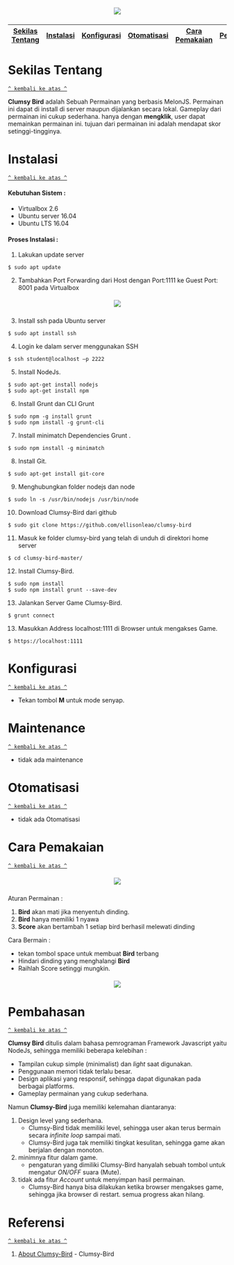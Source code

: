<h5 align="center"><img src="https://github.com/wiranegara777/komdat-clumsy-bird/blob/master/img/screenshot1.png?raw=true"></h5>

[Sekilas Tentang](#sekilas-tentang) | [Instalasi](#instalasi) | [Konfigurasi](#konfigurasi) | [Otomatisasi](#otomatisasi) | [Cara Pemakaian](#cara-pemakaian) | [Pembahasan](#pembahasan) | [Referensi](#referensi)
:---:|:---:|:---:|:---:|:---:|:---:|:---:

# Sekilas Tentang
[`^ kembali ke atas ^`](#)

**Clumsy Bird** adalah Sebuah Permainan yang berbasis MelonJS. Permainan ini dapat di install di server maupun dijalankan secara lokal. Gameplay dari permainan ini cukup sederhana. hanya dengan **mengklik**, user dapat memainkan permainan ini. tujuan dari permainan ini adalah mendapat skor setinggi-tingginya.

# Instalasi
[`^ kembali ke atas ^`](#)

#### Kebutuhan Sistem :
- Virtualbox 2.6
- Ubuntu server 16.04
- Ubuntu LTS 16.04

#### Proses Instalasi :
1. Lakukan update server
```
$ sudo apt update
```
2. Tambahkan Port Forwarding dari Host dengan Port:1111 ke Guest Port: 8001 pada Virtualbox
<h5 align="center"><img src="https://github.com/wiranegara777/komdat-clumsy-bird/blob/master/img/screenshot5.png?raw=true"></h5>

3. Install ssh pada Ubuntu server
```
$ sudo apt install ssh
```

4. Login ke dalam server menggunakan SSH
```
$ ssh student@localhost –p 2222
```

5. Install NodeJs.
```
$ sudo apt-get install nodejs
$ sudo apt-get install npm
```
6. Install Grunt dan CLI Grunt
```
$ sudo npm -g install grunt
$ sudo npm install -g grunt-cli
```
7. Install minimatch Dependencies Grunt .
```
$ sudo npm install -g minimatch
```
8. Install Git.
```
$ sudo apt-get install git-core
```
9. Menghubungkan folder nodejs dan node
```
$ sudo ln -s /usr/bin/nodejs /usr/bin/node

```
10. Download Clumsy-Bird dari github
```
$ sudo git clone https://github.com/ellisonleao/clumsy-bird
```
11. Masuk ke folder clumsy-bird yang telah di unduh di direktori home server
```
$ cd clumsy-bird-master/
```

12. Install Clumsy-Bird.
```
$ sudo npm install
$ sudo npm install grunt --save-dev

```

13. Jalankan Server Game Clumsy-Bird.
```
$ grunt connect
```

13. Masukkan Address localhost:1111 di Browser untuk mengakses Game.
```
$ https://localhost:1111
```
# Konfigurasi

[`^ kembali ke atas ^`](#)

- Tekan tombol **M** untuk mode senyap.


# Maintenance

[`^ kembali ke atas ^`](#)

- tidak ada maintenance


# Otomatisasi
[`^ kembali ke atas ^`](#)

- tidak ada Otomatisasi

# Cara Pemakaian
[`^ kembali ke atas ^`](#)


<h5 align="center"><img src="https://github.com/wiranegara777/komdat-clumsy-bird/blob/master/img/screenshot3.png?raw=true"></h5>

   Aturan Permainan :

1. **Bird** akan mati jika menyentuh dinding.
2. **Bird** hanya memiliki 1 nyawa
3. **Score** akan bertambah 1 setiap bird berhasil melewati dinding

  Cara Bermain :
  - tekan tombol space untuk membuat **Bird** terbang
  - Hindari dinding yang menghalangi **Bird**
  - Raihlah Score setinggi mungkin.

  <h5 align="center"><img src="https://github.com/wiranegara777/komdat-clumsy-bird/blob/master/img/screenshot2.png?raw=true"></h5>


# Pembahasan
[`^ kembali ke atas ^`](#)

**Clumsy Bird** ditulis dalam bahasa pemrograman Framework Javascript yaitu NodeJs, sehingga memiliki beberapa kelebihan :
- Tampilan cukup simple (minimalist) dan *light* saat digunakan.
- Penggunaan memori tidak terlalu besar.
- Design aplikasi yang responsif, sehingga dapat digunakan pada berbagai platforms.
- Gameplay permainan yang cukup sederhana.

Namun **Clumsy-Bird** juga memiliki kelemahan diantaranya:
1. Design level yang sederhana.
    - Clumsy-Bird tidak memiliki level, sehingga user akan terus bermain secara *infinite loop* sampai mati.
    - Clumsy-Bird juga tak memiliki tingkat kesulitan, sehingga game akan berjalan dengan monoton.
2. minimnya fitur dalam game.
    - pengaturan yang dimiliki Clumsy-Bird hanyalah sebuah tombol untuk mengatur *ON/OFF* suara (Mute).
3. tidak ada fitur *Account* untuk menyimpan hasil permainan.
    - Clumsy-Bird hanya bisa dilakukan ketika browser mengakses game, sehingga jika browser di restart. semua progress akan hilang.

# Referensi
[`^ kembali ke atas ^`](#)

1. [About Clumsy-Bird](https://github.com/ellisonleao/clumsy-bird) - Clumsy-Bird
